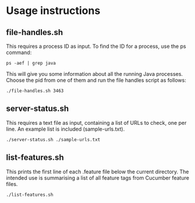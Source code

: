 # Usage instructions

## file-handles.sh

This requires a process ID as input. To find the ID for a process, use the ps command:

	ps -aef | grep java

This will give you some information about all the running Java processes. Choose the pid from one of them and run the file handles script as follows:

	./file-handles.sh 3463

## server-status.sh

This requires a text file as input, containing a list of URLs to check, one per line. An example list is included (sample-urls.txt).

	./server-status.sh ./sample-urls.txt
	
## list-features.sh

This prints the first line of each .feature file below the current directory. The intended use is summarising a list of all feature tags from Cucumber feature files.

	./list-features.sh

